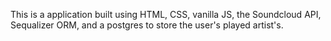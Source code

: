 This is a application built using HTML, CSS, vanilla JS, the Soundcloud API, Sequalizer ORM, and a postgres to store the user's played artist's.